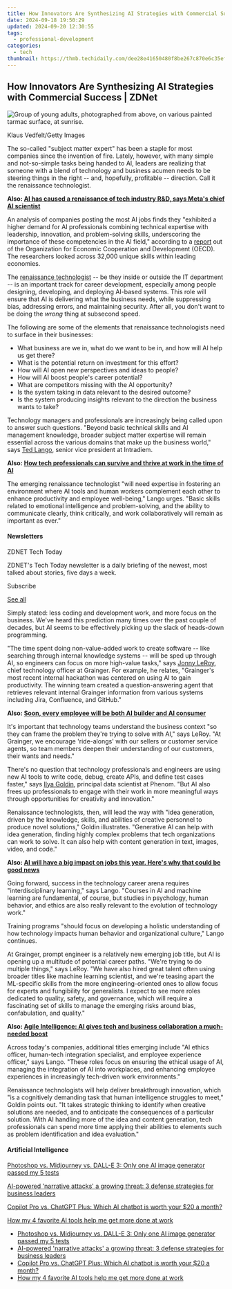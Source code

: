 ```yaml
---
title: How Innovators Are Synthesizing AI Strategies with Commercial Success | ZDNet
date: 2024-09-18 19:50:29
updated: 2024-09-20 12:30:55
tags:
  - professional-development
categories:
  - tech
thumbnail: https://thmb.techidaily.com/dee28e41650480f8be267c870e6c35efe9b36fe181500be81f958d9b44354162.jpg
---
```


## How Innovators Are Synthesizing AI Strategies with Commercial Success | ZDNet

![Group of young adults, photographed from above, on various painted tarmac surface, at sunrise.](https://www.zdnet.com/a/img/resize/0c88cac4afbb9467591ed7d311cfcba4071e816e/2024/02/22/9c0a9c45-ff7d-4f2f-b413-7e022cd011b5/gettyimages-912015306.jpg?auto=webp&width=1280)

Klaus Vedfelt/Getty Images

The so-called "subject matter expert" has been a staple for most companies since the invention of fire. Lately, however, with many simple and not-so-simple tasks being handed to AI, leaders are realizing that someone with a blend of technology and business acumen needs to be steering things in the right -- and, hopefully, profitable -- direction. Call it the renaissance technologist.

**Also: [AI has caused a renaissance of tech industry R&D, says Meta's chief AI scientist](https://www.zdnet.com/article/ai-has-caused-a-renaissance-of-tech-industry-r-d-says-metas-chief-ai-scientist/)**

An analysis of companies posting the most AI jobs finds they "exhibited a higher demand for AI professionals combining technical expertise with leadership, innovation, and problem-solving skills, underscoring the importance of these competencies in the AI field," according to a [report](https://www.oecd.org/publications/emerging-trends-in-ai-skill-demand-across-14-oecd-countries-7c691b9a-en.htm) out of the Organization for Economic Cooperation and Development (OECD). The researchers looked across 32,000 unique skills within leading economies. 

The [renaissance technologist](https://www.zdnet.com/article/ai-has-caused-a-renaissance-of-tech-industry-r-d-says-metas-chief-ai-scientist/) \-- be they inside or outside the IT department -- is an important track for career development, especially among people designing, developing, and deploying AI-based systems. This role will ensure that AI is delivering what the business needs, while suppressing bias, addressing errors, and maintaining security. After all, you don't want to be doing the _wrong_ thing at subsecond speed. 

The following are some of the elements that renaissance technologists need to surface in their businesses:

* What business are we in, what do we want to be in, and how will AI help us get there?
* What is the potential return on investment for this effort?
* How will AI open new perspectives and ideas to people?
* How will AI boost people's career potential?
* What are competitors missing with the AI opportunity?
* Is the system taking in data relevant to the desired outcome?
* Is the system producing insights relevant to the direction the business wants to take?

Technology managers and professionals are increasingly being called upon to answer such questions. "Beyond basic technical skills and AI management knowledge, broader subject matter expertise will remain essential across the various domains that make up the business world," says [Ted Lango](https://www.linkedin.com/in/tedlango/), senior vice president at Intradiem. 

**Also: [How tech professionals can survive and thrive at work in the time of AI](https://www.zdnet.com/home-and-office/work-life/how-tech-professionals-can-survive-and-thrive-at-work-in-the-time-of-ai/)**

The emerging renaissance technologist "will need expertise in fostering an environment where AI tools and human workers complement each other to enhance productivity and employee well-being," Lango urges. "Basic skills related to emotional intelligence and problem-solving, and the ability to communicate clearly, think critically, and work collaboratively will remain as important as ever." 

#### Newsletters

ZDNET Tech Today

ZDNET's Tech Today newsletter is a daily briefing of the newest, most talked about stories, five days a week.

 Subscribe

[See all](https://www.zdnet.com/newsletters/)

Simply stated: less coding and development work, and more focus on the business. We've heard this prediction many times over the past couple of decades, but AI seems to be effectively picking up the slack of heads-down programming. 

"The time spent doing non-value-added work to create software -- like searching through internal knowledge systems -- will be sped up through AI, so engineers can focus on more high-value tasks," says [Jonny LeRoy](https://invest.grainger.com/governance/board-of-directors/person-details/default.aspx?ItemId=9a49ff73-56b8-440b-82a9-82213b995f10), chief technology officer at Grainger. For example, he relates, "Grainger's most recent internal hackathon was centered on using AI to gain productivity. The winning team created a question-answering agent that retrieves relevant internal Grainger information from various systems including Jira, Confluence, and GitHub." 

**Also: [Soon, every employee will be both AI builder and AI consumer](https://www.zdnet.com/article/soon-every-employee-will-be-both-ai-builder-and-ai-consumer/)**

It's important that technology teams understand the business context "so they can frame the problem they're trying to solve with AI," says LeRoy. "At Grainger, we encourage 'ride-alongs' with our sellers or customer service agents, so team members deepen their understanding of our customers, their wants and needs."

There's no question that technology professionals and engineers are using new AI tools to write code, debug, create APIs, and define test cases faster," says [Ilya Goldin](https://www.ilyagoldin.com/), principal data scientist at Phenom. "But AI also frees up professionals to engage with their work in more meaningful ways through opportunities for creativity and innovation."

Renaissance technologists, then, will lead the way with "idea generation, driven by the knowledge, skills, and abilities of creative personnel to produce novel solutions," Goldin illustrates. "Generative AI can help with idea generation, finding highly complex problems that tech organizations can work to solve. It can also help with content generation in text, images, video, and code." 

**Also: [AI will have a big impact on jobs this year. Here's why that could be good news](https://www.zdnet.com/article/ai-will-have-a-big-impact-on-jobs-this-year-heres-why-that-could-be-good-news/)**

Going forward, success in the technology career arena requires "interdisciplinary learning," says Lango. "Courses in AI and machine learning are fundamental, of course, but studies in psychology, human behavior, and ethics are also really relevant to the evolution of technology work."

Training programs "should focus on developing a holistic understanding of how technology impacts human behavior and organizational culture," Lango continues.

At Grainger, prompt engineer is a relatively new emerging job title, but AI is opening up a multitude of potential career paths. "We're trying to do multiple things," says LeRoy. "We have also hired great talent often using broader titles like machine learning scientist, and we're teasing apart the ML-specific skills from the more engineering-oriented ones to allow focus for experts and fungibility for generalists. I expect to see more roles dedicated to quality, safety, and governance, which will require a fascinating set of skills to manage the emerging risks around bias, confabulation, and quality." 

**Also: [Agile Intelligence: AI gives tech and business collaboration a much-needed boost](https://www.zdnet.com/article/agile-intelligence-ai-gives-tech-and-business-collaboration-a-much-needed-boost/)**

Across today's companies, additional titles emerging include "AI ethics officer, human-tech integration specialist, and employee experience officer," says Lango. "These roles focus on ensuring the ethical usage of AI, managing the integration of AI into workplaces, and enhancing employee experiences in increasingly tech-driven work environments." 

Renaissance technologists will help deliver breakthrough innovation, which "is a cognitively demanding task that human intelligence struggles to meet," Goldin points out. "It takes strategic thinking to identify when creative solutions are needed, and to anticipate the consequences of a particular solution. With AI handling more of the idea and content generation, tech professionals can spend more time applying their abilities to elements such as problem identification and idea evaluation."

#### Artificial Intelligence

[Photoshop vs. Midjourney vs. DALL-E 3: Only one AI image generator passed my 5 tests](https://www.zdnet.com/article/is-photoshops-new-text-to-image-as-good-as-midjourney-and-dall-e-we-test-it-and-see/ "Photoshop vs. Midjourney vs. DALL-E 3: Only one AI image generator passed my 5 tests")

[AI-powered 'narrative attacks' a growing threat: 3 defense strategies for business leaders](https://www.zdnet.com/article/ai-powered-narrative-attacks-a-growing-threat-3-defense-strategies-for-business-leaders/ "AI-powered 'narrative attacks' a growing threat: 3 defense strategies for business leaders")

[Copilot Pro vs. ChatGPT Plus: Which AI chatbot is worth your $20 a month?](https://www.zdnet.com/article/copilot-pro-vs-chatgpt-plus-which-is-ai-chatbot-is-worth-your-20-a-month/ "Copilot Pro vs. ChatGPT Plus: Which AI chatbot is worth your $20 a month?")

[How my 4 favorite AI tools help me get more done at work](https://www.zdnet.com/article/how-my-4-favorite-ai-tools-help-me-get-more-done-at-work/ "How my 4 favorite AI tools help me get more done at work")

* [Photoshop vs. Midjourney vs. DALL-E 3: Only one AI image generator passed my 5 tests](https://www.zdnet.com/article/is-photoshops-new-text-to-image-as-good-as-midjourney-and-dall-e-we-test-it-and-see/ "Photoshop vs. Midjourney vs. DALL-E 3: Only one AI image generator passed my 5 tests")
* [AI-powered 'narrative attacks' a growing threat: 3 defense strategies for business leaders](https://www.zdnet.com/article/ai-powered-narrative-attacks-a-growing-threat-3-defense-strategies-for-business-leaders/ "AI-powered 'narrative attacks' a growing threat: 3 defense strategies for business leaders")
* [Copilot Pro vs. ChatGPT Plus: Which AI chatbot is worth your $20 a month?](https://www.zdnet.com/article/copilot-pro-vs-chatgpt-plus-which-is-ai-chatbot-is-worth-your-20-a-month/ "Copilot Pro vs. ChatGPT Plus: Which AI chatbot is worth your $20 a month?")
* [How my 4 favorite AI tools help me get more done at work](https://www.zdnet.com/article/how-my-4-favorite-ai-tools-help-me-get-more-done-at-work/ "How my 4 favorite AI tools help me get more done at work")

<ins class="adsbygoogle"
     style="display:block"
     data-ad-format="autorelaxed"
     data-ad-client="ca-pub-7571918770474297"
     data-ad-slot="1223367746"></ins>



<ins class="adsbygoogle"
     style="display:block"
     data-ad-client="ca-pub-7571918770474297"
     data-ad-slot="8358498916"
     data-ad-format="auto"
     data-full-width-responsive="true"></ins>
